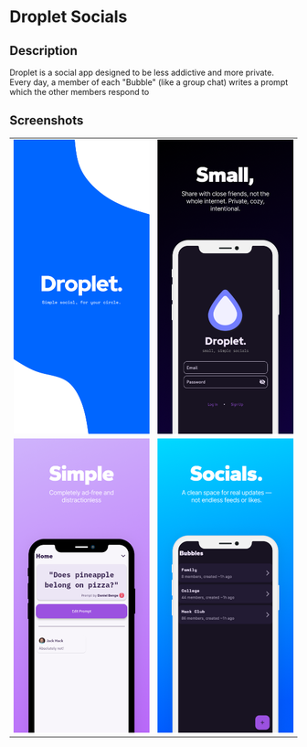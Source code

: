 # Droplet Socials

## Description
Droplet is a social app designed to be less addictive and more private. Every day, a member of each "Bubble" (like a group chat) writes a prompt which the other members respond to

## Screenshots
| | |
|-|-|
|![Screenshot 1](.readme/screenshots/SC%201.png) | ![Screenshot 2](.readme/screenshots/SC%202.png)|
|![Screenshot 3](.readme/screenshots/SC%203.png) |![Screenshot 4](.readme/screenshots/SC%204.png)|